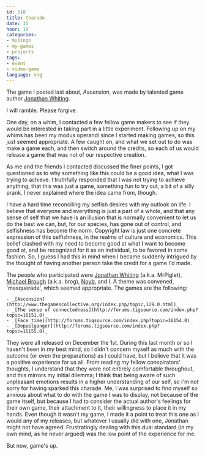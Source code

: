 ```yaml
---
id: 518
title: Charade
date: 15
hour: 19
categories:
- musings
- my-games
- projects
tags:
- event
- video-game
language: eng
---
```


The game I posted last about, _Ascension_, was made by talented game author [Jonathan Whiting](http://jonathanwhiting.com/).

I will ramble. Please forgive.

One day, on a whim, I contacted a few fellow game makers to see if they would be interested in taking part in a little experiment. Following up on my whims has been my modus operandi since I started making games, so this just seemed appropriate. A few caught on, and what we set out to do was make a game each, and then switch around the credits, so each of us would release a game that was not of our respective creation.<!-- more -->

As me and the friends I contacted discussed the finer points, I got questioned as to why something like this could be a good idea, what I was trying to achieve. I truthfully responded that I was not trying to achieve anything, that this was just a game, something fun to try out, a bit of a silly prank. I never explained where the idea came from, though.

I have a hard time reconciling my selfish desires with my outlook on life. I believe that everyone and everything is just a part of a whole, and that any sense of self that we have is an illusion that is normally convenient to let us do the best we can, but, for our species, has gone out of control, and selfishness has become the norm. Copyright law is just one concrete expression of this selfishness, in the realms of culture and economics. This belief clashed with my need to become good at what I want to become good at, and be recognized for it as an individual, to be favored in some fashion. So, I guess I had this in mind when I became suddenly intrigued by the thought of having another person take the credit for a game I'd made.

The people who participated were [Jonathan Whiting](http://jonathanwhiting.com/blog/?p=56) (a.k.a. MrPiglet), [Michael Brough](http://mightyvision.blogspot.com/2010/12/masquerade.html) (a.k.a. brog), [Noyb](http://noyb.retroremakes.com/Games/tsoc.html), and I. A theme was convened, 'masquerade', which seemed appropriate. The games are the following:

	- _[Ascension](http://www.thegamescollective.org/index.php/topic,129.0.html)_
	- _[The sense of connectedness](http://forums.tigsource.com/index.php?topic=16151.0)_
	- _[Face time](http://forums.tigsource.com/index.php?topic=16154.0)_
	- _[Doppelganger](http://forums.tigsource.com/index.php?topic=16155.0)_

They were all released on December the 1st. During this last month or so I haven't been in my best mind, so I didn't concern myself as much with the outcome (or even the preparations) as I could have, but I believe that it was a positive experience for us all. From reading my fellow conspirators' thoughts, I understand that they were not entirely comfortable throughout, and this mirrors my initial dilemma; I think that being aware of such unpleasant emotions results in a higher understanding of our self, so I'm not sorry for having sparked this charade. Me, I was surprised to find myself so anxious about what to do with the game I was to display, not because of the game itself, but because I had to consider the actual author's feelings for their own game, their attachment to it, their willingness to place it in my hands. Even though it wasn't my game, I made it a point to treat this one as I would any of my releases, but whatever I usually did with one, Jonathan might not have agreed. Frustratingly dealing with this dual standard (in my own mind, as he never argued) was the low point of the experience for me.

But now, game's up.
